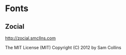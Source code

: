 # Fonts

## Zocial

http://zocial.smcllns.com

The MIT License (MIT)
Copyright (C) 2012 by Sam Collins
